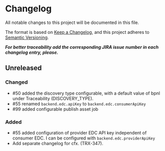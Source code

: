 # Changelog

All notable changes to this project will be documented in this file.

The format is based on [Keep a Changelog](https://keepachangelog.com/en/1.0.0/), and this project adheres to [Semantic Versioning](https://semver.org/spec/v2.0.0.html).

_**For better traceability add the corresponding JIRA issue number in each changelog entry, please.**_

## Unreleased

### Changed

- #50 added the discovery type configurable, with a default value of bpnl under Traceability (DISCOVERY_TYPE).
- #55 renamed `backend.edc.apiKey` to `backend.edc.consumerApiKey`
- #99 added configurable publish asset job

### Added

- #55 added configuration of provider EDC API key independent of consumer EDC. I can be configured with `backend.edc.providerApiKey`
- Add separate changelog for cfx. (TRX-347).
